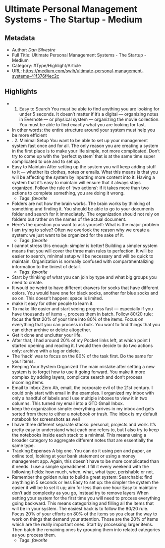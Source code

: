 # Ultimate Personal Management Systems - The Startup - Medium

## Metadata

* Author: *Dan Silvestre*
* Full Title: Ultimate Personal Management Systems - The Startup - Medium
* Category: #Type/Highlight/Article
* URL: https://medium.com/swlh/ultimate-personal-management-systems-41f376f4ec2c

## Highlights

* 
  1. Easy to Search
     You must be able to find anything you are looking for under 5 seconds.
     It doesn’t matter if it’s a digital — organizing notes in Evernote — or physical system — organizing the movie collection. You must be able to find exactly what you are looking for fast.
* In other words: the entire structure around your system must help you be more efficient
* .
  2. Minimal Setup
  You want to be able to set up your management system fast once and for all.
  The only reason you are creating a system in the first place is to make your life simple, not more complicated. Don’t try to come up with the ‘perfect system’ that is at the same time super complicated to use and to set up.
* Easy to Maintain
  After setting up the system you will keep adding stuff to it — whether its clothes, notes or emails.
  What this means is that you will be affecting the system by inputting more content into it. Having a system that it’s easy to maintain will ensure that it always stays organized.
  Follow the rule of ‘two actions’: if it takes more than two actions to complete something, you are doing it wrong.
  * Tags: *favorite* 
* Folders are not how the brain works. The brain works by thinking of something and finding it. You should be able to go to your documents folder and search for it immediately. The organization should not rely on folders but rather on the names of the actual document.
* Here’s the question you want to ask yourself:
  What is the major problem I am trying to solve?
  Often we overlook the reason why we create a system: we just want to be organized for the sake of it.
  * Tags: *favorite* 
* I cannot stress this enough: simpler is better!
  Building a simpler system means that you will cover the three main rules to perfection. It will be easier to search, minimal setup will be necessary and will be quick to maintain.
  Organization is normally confused with compartmentalizing information to the tiniest of detail.
  * Tags: *favorite* 
* Start by thinking of what you can join by type and what big groups you need to create.
* It would be weird to have different drawers for socks that have different colors. You would have one for black socks, another for blue socks and so on. This doesn’t happen: space is limited.
* make it easy for other people to learn it.
* To make life easier and start seeing progress fast — especially if you have thousands of items -, process them in batch. Follow 80/20 rule: focus the first 20% of your time into 80% of the items.
  Focus on everything that you can process in bulk. You want to find things that you can either archive or delete altogether.
* Get it done and unclutter your life.
* After that, I had around 20% of my Pocket links left, at which point I started opening and reading it. I would then decide to do two actions only: archive with a tag or delete.
* The ‘hack’ was to focus on the 80% of the task first. Do the same for your items.
* Keeping Your System Organized
  The main mistake after setting a new system is to forget how to use it going forward.
  You make it more complex by adding layers, complicate search and don’t process incoming items.
* Email to Inbox Zero
  Ah, email, the corporate evil of the 21st century. I could only start with email in the examples.
  I organized my inbox with only a handful of labels and I use multiple inboxes to view it in two columns. This turned my email into a GTD Gmail Inbox.
* keep the organization simple: everything arrives in my inbox and gets sorted from there to either a notebook or trash. The inbox is my default notebook for screenshots as well
* I have three different separate stacks: personal, projects and work. It’s pretty easy to understand what each one refers to, but I also try to keep the notebooks inside each stack to a minimal. This means using a broader category to aggregate different notes that are essentially the same type.
* Tracking Expenses
  A big one. You can do it using pen and paper, an online tool, looking at your bank statement or using a money management app.
  Again, this doesn’t have to be more complicated than it needs.
  I use a simple spreadsheet. I fill it every weekend with the following fields: how much, when, what, what type, perishable or not.
* Remember the golden rules to build a great system:
  Searchable: find anything in 5 seconds or less
  Easy to set up: the simpler the system the easier it will be to set it up; aim for less than one hour
  Easy to maintain: don’t add complexity as you go, instead try to remove layers
  When setting your system for the first time you will need to process everything going backward. This means categorizing and filling all the items that will be in your system.
  The easiest hack is to follow the 80/20 rule. Focus 20% of your efforts on 80% of the items so you clear the way to work on things that demand your attention. Those are the 20% of items which are the really important ones.
  Start by processing larger items. Then batch the remaining ones by grouping them into related categories as you process them.
  * Tags: *favorite*
